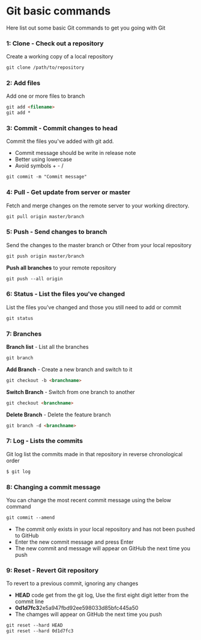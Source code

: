 # Git basic commands
Here list out some basic Git commands to get you going with Git

### 1: Clone - Check out a repository

Create a working copy of a local repository

```html
git clone /path/to/repository
```


### 2: Add files

Add one or more files to branch

```html
git add <filename>
git add *
```

### 3: Commit - Commit changes to head
Commit the files you've added with git add.

* Commit message should be write in release note
* Better using lowercase
* Avoid symbols + - /

```html
git commit -m "Commit message"
```

### 4: Pull - Get update from server or master

Fetch and merge changes on the remote server to your working directory.

```html
git pull origin master/branch
```

### 5: Push - Send changes to branch

Send the changes to the master branch or Other from your local repository

```html
git push origin master/branch
```

**Push all branches** to your remote repository
```html
git push --all origin
```

### 6: Status - List the files you've changed

List the files you've changed and those you still need to add or commit

```html
git status
```

### 7: Branches

**Branch list** - List all the branches
```html
git branch
```

**Add Branch** - Create a new branch and switch to it
```html
git checkout -b <branchname>
```

**Switch Branch** - Switch from one branch to another
```html
git checkout <branchname>
```

**Delete Branch** - Delete the feature branch
```html
git branch -d <branchname>
```

### 7: Log -  Lists the commits

Git log list the commits made in that repository in reverse chronological order

```html
$ git log
```

### 8: Changing a commit message

You can change the most recent commit message using the below command

```html
git commit --amend
```
* The commit only exists in your local repository and has not been pushed to GitHub
* Enter the new commit message and press Enter
* The new commit and message will appear on GitHub the next time you push


### 9: Reset - Revert Git repository

To revert to a previous commit, ignoring any changes
* **HEAD** code get from the git log, Use the first eight digit letter from the commit line
* **0d1d7fc3**2e5a947fbd92ee598033d85bfc445a50
* The chamges will appear on GitHub the next time you push

```html
git reset --hard HEAD
git reset --hard 0d1d7fc3
```
